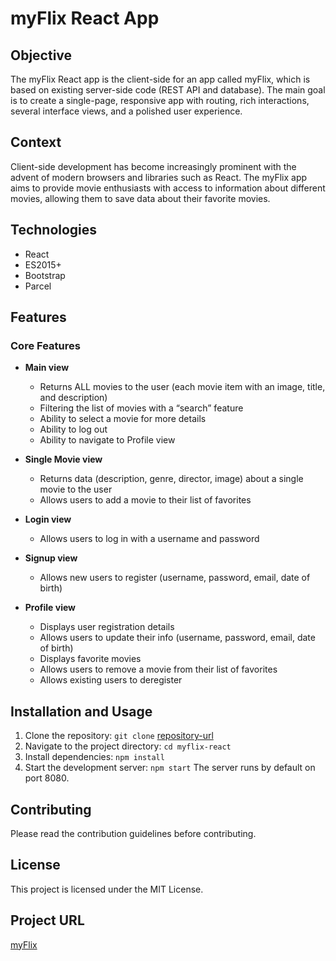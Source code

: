 # myFlix React App

## Objective
The myFlix React app is the client-side for an app called myFlix, which is based on existing server-side code (REST API and database). The main goal is to create a single-page, responsive app with routing, rich interactions, several interface views, and a polished user experience.

## Context
Client-side development has become increasingly prominent with the advent of modern browsers and libraries such as React. The myFlix app aims to provide movie enthusiasts with access to information about different movies, allowing them to save data about their favorite movies.

## Technologies

- React
- ES2015+
- Bootstrap
- Parcel
## Features

### Core Features
- **Main view**
  - Returns ALL movies to the user (each movie item with an image, title, and description)
  - Filtering the list of movies with a “search” feature
  - Ability to select a movie for more details
  - Ability to log out
  - Ability to navigate to Profile view
    
- **Single Movie view**
  - Returns data (description, genre, director, image) about a single movie to the user
  - Allows users to add a movie to their list of favorites
    
- **Login view**
  - Allows users to log in with a username and password
    
- **Signup view**
  - Allows new users to register (username, password, email, date of birth)
    
- **Profile view**
  - Displays user registration details
  - Allows users to update their info (username, password, email, date of birth)
  - Displays favorite movies
  - Allows users to remove a movie from their list of favorites
  - Allows existing users to deregister

## Installation and Usage

1. Clone the repository: `git clone` [repository-url](https://github.com/MoJoSchuck/myFlix-client.git)
2. Navigate to the project directory: `cd myflix-react`
3. Install dependencies: `npm install`
4. Start the development server: `npm start`
The server runs by default on port 8080.

## Contributing

Please read the contribution guidelines before contributing.

## License

This project is licensed under the MIT License.

## Project URL

[myFlix](https://myflix777.netlify.app)


